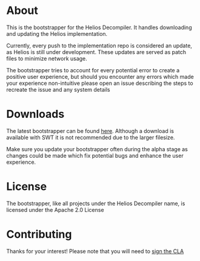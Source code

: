 # About
This is the bootstrapper for the Helios Decompiler. It handles downloading and updating the Helios implementation.

Currently, every push to the implementation repo is considered an update, as Helios is still under development. These updates are served as patch files to minimize network usage.

The bootstrapper tries to account for every potential error to create a positive user experience, but should you encounter any errors which made your experience non-intuitive please open an issue describing the steps to recreate the issue and any system details

# Downloads

The latest bootstrapper can be found [here](https://ci.samczsun.com/job/bootstrapper/lastSuccessfulBuild/artifact/target/bootstrapper-0.0.1-without-swt.jar). Although a download is available with SWT it is not recommended due to the larger filesize.

Make sure you update your bootstrapper often during the alpha stage as changes could be made which fix potential bugs and enhance the user experience.

# License

The bootstrapper, like all projects under the Helios Decompiler name, is licensed under the Apache 2.0 License

# Contributing

Thanks for your interest! Please note that you will need to [sign the CLA](https://www.clahub.com/agreements/helios-decompiler/bootstrapper) 